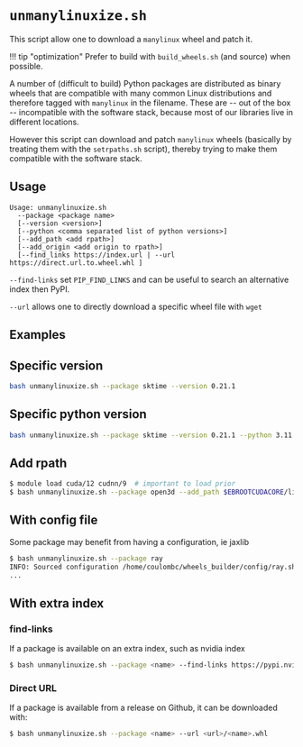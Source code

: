 # `unmanylinuxize.sh`

This script allow one to download a `manylinux` wheel and patch it.

!!! tip "optimization"
    Prefer to build with `build_wheels.sh` (and source) when possible.

A number of (difficult to build) Python packages are distributed as binary wheels
that are compatible with many common Linux distributions and therefore tagged 
with `manylinux` in the filename. These are -- out of the box -- incompatible
with the software stack, because most of our libraries live in different locations.

However this script can download and patch `manylinux` wheels (basically by 
treating them with the `setrpaths.sh` script), thereby trying to make them 
compatible with the software stack.

## Usage
```
Usage: unmanylinuxize.sh 
  --package <package name> 
  [--version <version>]
  [--python <comma separated list of python versions>]
  [--add_path <add rpath>]
  [--add_origin <add origin to rpath>]
  [--find_links https://index.url | --url https://direct.url.to.wheel.whl ]
```

`--find-links` set `PIP_FIND_LINKS` and can be useful to search an alternative index then PyPI.

`--url` allows one to directly download a specific wheel file with `wget`

## Examples
## Specific version
```bash
bash unmanylinuxize.sh --package sktime --version 0.21.1
```

## Specific python version
```bash
bash unmanylinuxize.sh --package sktime --version 0.21.1 --python 3.11
```

## Add rpath
```bash
$ module load cuda/12 cudnn/9  # important to load prior
$ bash unmanylinuxize.sh --package open3d --add_path $EBROOTCUDACORE/lib/:$EBROOTCUDNN/lib
```

## With config file
Some package may benefit from having a configuration, ie jaxlib
```bash
$ bash unmanylinuxize.sh --package ray 
INFO: Sourced configuration /home/coulombc/wheels_builder/config/ray.sh
...
```

## With extra index
### find-links
If a package is available on an extra index, such as nvidia index
```bash
$ bash unmanylinuxize.sh --package <name> --find-links https://pypi.nvidia.com
```
### Direct URL
If a package is available from a release on Github, it can be downloaded with:
```bash
$ bash unmanylinuxize.sh --package <name> --url <url>/<name>.whl
```

